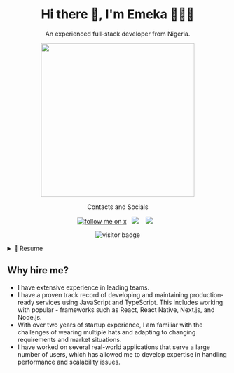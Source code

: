 <h1 align='center'> Hi there 👋, I'm Emeka  👨🏽‍💻 </h1>

<p align='center'>
An experienced full-stack developer from Nigeria.
</p>
<p align='center'>
   <a href="#"><img src="https://github-readme-stats.vercel.app/api?username=emekaokoli&show_icons=true&count_private=true&theme=dark" width="350"></a>
</p>
<p align='center'>Contacts and Socials</p>

<p align='center'>
  <a href="https://x.com/emyokoli"><img src="https://img.shields.io/twitter/follow/emyokoli?style=social" alt='follow me on x'/></a>&nbsp;&nbsp;
  <a href="https://www.linkedin.com/in/emekaokoli/"><img src="https://img.shields.io/badge/linkedin-%230077B5.svg?&style=for-the-badge&logo=linkedin&logoColor=white" /></a>&nbsp;&nbsp;&nbsp;
  <a href="mailto:emekaokoli00@gmail.com?subject=Hello%20Emeka"><img src="https://img.shields.io/badge/gmail-%23D14836.svg?&style=for-the-badge&logo=gmail&logoColor=white" /></a>&nbsp;&nbsp;&nbsp;
</p>

<p align='center'>
 <img src="https://visitor-badge.laobi.icu/badge?page_id=emekaokoli" alt="visitor badge"/>
</p>

<details>
  <summary>📃 Resume</summary>
 
 ## Education

- 📖 **Geography**\
📆 2006 - 2010\
📍 **University of Lagos** - Lagos, Nigeria

- 📖 **Web development**\
📆 2009 - 2010\
📍 **NIIT institute** - Lagos, Nigeria.

- 📖 **Fullstack React/React Native/Nodejs Developer**\
📆 2020 - 2020\
📍 **Coursera** - coursera.org

- 📖 **React Nano degree**\
📆 2021 - 2021\
📍 **Udacity** - udacity.com

## Experience
 <img align="right" src="https://img.shields.io/badge/node.js%20-%23339933.svg?&style=for-the-badge&logo=node.js&logoColor=white" />
 <img align="right" src="https://img.shields.io/badge/React_Native-20232A?logo=react&logoColor=61DAFB" />
 <img align="right" src="https://img.shields.io/badge/TypeScript-007ACC?logo=typescript&logoColor=white" />
 <img align="right" src="https://img.shields.io/badge/PostgreSQL-316192?style=for-the-badge&logo=postgresql&logoColor=white" />
 <img align="right" src="https://img.shields.io/badge/React-20232A?style=for-the-badge&logo=react&logoColor=61DAFB" />
 <img align="right" src="https://camo.githubusercontent.com/33232648b9d373b6983c613a5cf1575e941f44b60130a9ea74ea04102936b187/68747470733a2f2f696d672e736869656c64732e696f2f7374617469632f76313f7374796c653d666f722d7468652d6261646765266d6573736167653d4d6170626f7826636f6c6f723d303030303030266c6f676f3d4d6170626f78266c6f676f436f6c6f723d464646464646266c6162656c3d" />


- 👨‍💻 **Full-stack Developer**\
📆 2018 - current\
📍 **Enugu electricity distribution compnay** - Enugu, Nigeria.

<img align="right" src="https://img.shields.io/badge/JavaScript-F7DF1E?style=for-the-badge&logo=javascript&logoColor=black" />
<img align="right" src="https://camo.githubusercontent.com/eb3676422a9e186ce18237e6c1ffee703068f7850c2a513b9a261f33ee335ed6/68747470733a2f2f696d672e736869656c64732e696f2f7374617469632f76313f7374796c653d666f722d7468652d6261646765266d6573736167653d4d6f6e676f444226636f6c6f723d343741323438266c6f676f3d4d6f6e676f4442266c6f676f436f6c6f723d464646464646266c6162656c3d" />
 <img align="right" src="https://img.shields.io/badge/html5%20-%23e34f26.svg?&style=for-the-badge&logo=html5&logoColor=white" />
 <img align="right" src="https://img.shields.io/badge/CSS3-1572B6?&style=for-the-badge&logo=css3&logoColor=white" />
 <img align="right" src="https://img.shields.io/badge/node.js%20-%23339933.svg?&style=for-the-badge&logo=node.js&logoColor=white" />

- 👨‍💻 **Web Developer**\
📆 2017 - 2018\
📍 **Leviticus labs** - Lagos, Nigeria.

<img align="right" src="https://img.shields.io/badge/JavaScript-F7DF1E?style=for-the-badge&logo=javascript&logoColor=black" />
<img align="right" src="https://img.shields.io/badge/Gulp-CF4647?style=for-the-badge&logo=gulp&logoColor=white" />
<img align="right" src="https://img.shields.io/badge/html5%20-%23e34f26.svg?&style=for-the-badge&logo=html5&logoColor=white" />
<img align="right" src="https://img.shields.io/badge/CSS3-1572B6?&style=for-the-badge&logo=css3&logoColor=white" />

- 👨‍💻 **Frontend Developer**\
📆 2014 - oct/2017\
📍 **Interplay Digitech** - Lagos, Nigeria.

## Skills

### Language
<p align='left'>
 <img src="https://img.shields.io/badge/JavaScript-F7DF1E?style=for-the-badge&logo=javascript&logoColor=black" />&nbsp;&nbsp;
 <img src="https://img.shields.io/badge/TypeScript-007ACC?style=for-the-badge&logo=typescript&logoColor=white" />&nbsp;&nbsp;&nbsp;
 <img src="https://img.shields.io/badge/html5%20-%23e34f26.svg?&style=for-the-badge&logo=html5&logoColor=white" />&nbsp;&nbsp;
 <img src="https://img.shields.io/badge/CSS3-1572B6?&style=for-the-badge&logo=css3&logoColor=white" />&nbsp;&nbsp;
</p>
 <hr/>
<h4>Libraries/Framework</h4>
<p align='left'>
 <img src="https://img.shields.io/badge/node.js%20-%23339933.svg?&style=for-the-badge&logo=node.js&logoColor=white" />
   <img src="https://img.shields.io/badge/React_Native-20232A?style=for-the-badge&logo=react&logoColor=61DAFB" />
   <img src="https://img.shields.io/badge/React-20232A?style=for-the-badge&logo=react&logoColor=61DAFB" />
   <img src="https://img.shields.io/badge/next.js-000000?style=for-the-badge&logo=next.js&logoColor=white" />
<img src="https://camo.githubusercontent.com/f93c191872254e83a3c6664393dbbabbcca0de44a14f117d962a5718d4651379/68747470733a2f2f696d672e736869656c64732e696f2f7374617469632f76313f7374796c653d666f722d7468652d6261646765266d6573736167653d4578706f26636f6c6f723d303030303230266c6f676f3d4578706f266c6f676f436f6c6f723d464646464646266c6162656c3d" />
<img src="https://camo.githubusercontent.com/0a95585d6b3a07028298a45d60b85a1331358bc336549d64dbbc27977f1495f3/68747470733a2f2f696d672e736869656c64732e696f2f7374617469632f76313f7374796c653d666f722d7468652d6261646765266d6573736167653d4578707265737326636f6c6f723d303030303030266c6f676f3d45787072657373266c6f676f436f6c6f723d464646464646266c6162656c3d " />
</p>
<h4>Database</h4>
<hr />
<p align='left'>
 <img src="https://camo.githubusercontent.com/95a15266c9b093e9070410fa62c8dcba6611e79edd738e0ded7ec5b52541d6c4/68747470733a2f2f696d672e736869656c64732e696f2f7374617469632f76313f7374796c653d666f722d7468652d6261646765266d6573736167653d506f737467726553514c26636f6c6f723d343136394531266c6f676f3d506f737467726553514c266c6f676f436f6c6f723d464646464646266c6162656c3d " />
  <img src="https://camo.githubusercontent.com/eb3676422a9e186ce18237e6c1ffee703068f7850c2a513b9a261f33ee335ed6/68747470733a2f2f696d672e736869656c64732e696f2f7374617469632f76313f7374796c653d666f722d7468652d6261646765266d6573736167653d4d6f6e676f444226636f6c6f723d343741323438266c6f676f3d4d6f6e676f4442266c6f676f436f6c6f723d464646464646266c6162656c3d" />
</p>
<h4>Tools</h4>
<hr />
<p align='left'>
 <img src="https://img.shields.io/badge/jest%20-%23c21325.svg?&style=for-the-badge&logo=jest&logoColor=white" />
  <img src="https://img.shields.io/badge/styledcomponents%20-%23db7093.svg?&style=for-the-badge&logo=styled-components&logoColor=white" />
 <img src="https://camo.githubusercontent.com/33232648b9d373b6983c613a5cf1575e941f44b60130a9ea74ea04102936b187/68747470733a2f2f696d672e736869656c64732e696f2f7374617469632f76313f7374796c653d666f722d7468652d6261646765266d6573736167653d4d6170626f7826636f6c6f723d303030303030266c6f676f3d4d6170626f78266c6f676f436f6c6f723d464646464646266c6162656c3d" />
<img src="https://img.shields.io/badge/Docker-2496ED?style=for-the-badge&logo=docker&logoColor=white" />
<img src="https://camo.githubusercontent.com/42acc7ee3a18313a065e672e0835729edf3361dedb045d6c3cf8821fe30a1c2d/68747470733a2f2f696d672e736869656c64732e696f2f7374617469632f76313f7374796c653d666f722d7468652d6261646765266d6573736167653d47697426636f6c6f723d463035303332266c6f676f3d476974266c6f676f436f6c6f723d464646464646266c6162656c3d" />
<img src=" https://camo.githubusercontent.com/95a15266c9b093e9070410fa62c8dcba6611e79edd738e0ded7ec5b52541d6c4/68747470733a2f2f696d672e736869656c64732e696f2f7374617469632f76313f7374796c653d666f722d7468652d6261646765266d6573736167653d506f737467726553514c26636f6c6f723d343136394531266c6f676f3d506f737467726553514c266c6f676f436f6c6f723d464646464646266c6162656c3d" />
<img src=" https://camo.githubusercontent.com/ed9428825aeaed8d8c99eb46d3c7d1c50ebd2d98e11aa7cea5a1f1ceaecda63e/68747470733a2f2f696d672e736869656c64732e696f2f7374617469632f76313f7374796c653d666f722d7468652d6261646765266d6573736167653d52656163742b486f6f6b2b466f726d26636f6c6f723d454335393930266c6f676f3d52656163742b486f6f6b2b466f726d266c6f676f436f6c6f723d464646464646266c6162656c3d" />
<img src="https://camo.githubusercontent.com/a5f1968a99631284ca552953929cff7b6abb375853bb0944fae0dc520c45c73b/68747470733a2f2f696d672e736869656c64732e696f2f7374617469632f76313f7374796c653d666f722d7468652d6261646765266d6573736167653d52656163742b526f7574657226636f6c6f723d434134323435266c6f676f3d52656163742b526f75746572266c6f676f436f6c6f723d464646464646266c6162656c3d " />
<img  src="https://camo.githubusercontent.com/def1c04b0d668da46387f400f1e4c8cf78b13232722e377caa595d71aa8047c9/68747470733a2f2f696d672e736869656c64732e696f2f7374617469632f76313f7374796c653d666f722d7468652d6261646765266d6573736167653d507269736d6126636f6c6f723d324433373438266c6f676f3d507269736d61266c6f676f436f6c6f723d464646464646266c6162656c3d" />
<img src="https://img.shields.io/badge/sass%20-%23cc6699.svg?&style=for-the-badge&logo=sass&logoColor=white" />
<img src="https://img.shields.io/badge/Bootstrap-563D7C?style=for-the-badge&logo=bootstrap&logoColor=white">
<img src="https://camo.githubusercontent.com/208852c2348eb4c34115c18e7bc1364ef7ccc88a76a8e659a7ba13c4da7318c0/68747470733a2f2f696d672e736869656c64732e696f2f7374617469632f76313f7374796c653d666f722d7468652d6261646765266d6573736167653d4d554926636f6c6f723d303037464646266c6f676f3d4d5549266c6f676f436f6c6f723d464646464646266c6162656c3d" />
<img src="https://camo.githubusercontent.com/3a2650b6854cb790e3af41a1cefa87df32efc07aad12d0c0f128a7fbc5998ac3/68747470733a2f2f696d672e736869656c64732e696f2f7374617469632f76313f7374796c653d666f722d7468652d6261646765266d6573736167653d526564757826636f6c6f723d373634414243266c6f676f3d5265647578266c6f676f436f6c6f723d464646464646266c6162656c3d " />
<img src="https://img.shields.io/badge/Rtk-query" />
<img src="https://img.shields.io/badge/axios-671ddf?&style=for-the-badge&logo=axios&logoColor=white" />
 <img src="	https://img.shields.io/badge/Cypress-17202C?style=for-the-badge&logo=cypress&logoColor=white"/>
  <img src="https://img.shields.io/badge/Nginx-009639?style=for-the-badge&logo=nginx&logoColor=white"/>
<img src="https://img.shields.io/badge/React_Query-FF4154?style=for-the-badge&logo=React_Query&logoColor=white"/>
 <img src="https://img.shields.io/badge/redis-CC0000.svg?&style=for-the-badge&logo=redis&logoColor=white"/>
  <img src="https://img.shields.io/badge/Swagger-85EA2D?style=for-the-badge&logo=Swagger&logoColor=white"/>
  <img src="https://img.shields.io/badge/Tailwind_CSS-38B2AC?style=for-the-badge&logo=tailwind-css&logoColor=white"/>
 <img src="https://img.shields.io/badge/ts--node-3178C6?style=for-the-badge&logo=ts-node&logoColor=white"/>
</p>

</details>

## Why hire me?
<p align="center">
 
- I have extensive experience in leading teams. 
- I have a proven track record of developing and maintaining production-ready services using JavaScript and TypeScript. This includes working with popular - frameworks such as React, React Native, Next.js, and Node.js. 
- With over two years of startup experience, I am familiar with the challenges of wearing multiple hats and adapting to changing requirements and market situations. 
- I have worked on several real-world applications that serve a large number of users, which has allowed me to develop expertise in handling performance and scalability issues.
</p>

